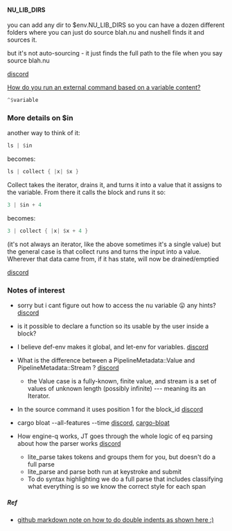 
#### NU_LIB_DIRS

you can add any dir to $env.NU_LIB_DIRS so you can have a dozen different folders where you can just do source blah.nu and nushell finds it and sources it.

but it's not auto-sourcing - it just finds the full path to the file when you say source blah.nu

[discord](https://discord.com/channels/601130461678272522/614593951969574961/993612209542402161)

[How do you run an external command based on a variable content?](https://discord.com/channels/601130461678272522/601130461678272524/982691281572618330)

```rust
^$variable
```

### More details on $in

another way to think of it:

```rust
ls | $in
```

becomes:

```rust  
ls | collect { |x| $x }
```

Collect takes the iterator, drains it, and turns it into a value that it assigns to the variable. From there it calls the block and runs it
so:

```rust
3 | $in + 4
```

becomes:  

```rust
3 | collect { |x| $x + 4 }
```

(it's not always an iterator, like the above sometimes it's a single value)
but the general case is that collect runs and turns the input into a value. Wherever that data came from, if it has state, will now be drained/emptied

[discord](https://discord.com/channels/601130461678272522/614593951969574961/969846798627774505)

### Notes of interest

* sorry but i cant figure out how to access the nu variable 😛 any hints?
[discord](https://discord.com/channels/601130461678272522/615962413203718156/947101719358238750)

* is it possible to declare a function so its usable by the user inside a block?

* I believe def-env makes it global, and let-env for variables.
[discord](https://discord.com/channels/601130461678272522/601130461678272524/947077158084444230)

* What is the difference between a PipelineMetadata::Value and PipelineMetadata::Stream ?
[discord](https://discord.com/channels/601130461678272522/889232844101156914/917872317747589131)
    * the Value case is a fully-known, finite value, and stream is a set of values of unknown length (possibly infinite) --- meaning its an Iterator.


* In the source command it uses position 1 for the block_id
[discord](https://discord.com/channels/601130461678272522/889232844101156914/894312997638512692)

* cargo bloat --all-features --time
[discord](https://discord.com/channels/601130461678272522/683070703716925568/918192921860243456),
[cargo-bloat](https://github.com/RazrFalcon/cargo-bloat)

* How engine-q works, JT goes through the whole logic of eq parsing about how the parser works
[discord](https://discord.com/channels/601130461678272522/889232844101156914/893316285037936730)
    * lite_parse takes tokens and groups them for you, but doesn't do a full parse
    * lite_parse and parse both run at keystroke and submit
    * To do syntax highlighting we do a full parse that includes classifying what everything is so we know the correct style for each span

##### Ref
* [github markdown note on how to do double indents as shown here :)](https://commonmark.org/help/tutorial/10-nestedLists.html)
